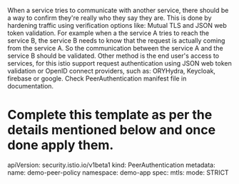 When a service tries to communicate with another service, there should be a way to confirm they're really who they say they are.
This is done by hardening traffic using verification options like: Mutual TLS and JSON web token validation.
For example when a the service A tries to reach the service B, the service B needs to know that the request is actually coming from the service A.
So the communication between the service A and the service B should be validated.
Other method is the end user's access to services, for this istio support request authentication using JSON web token validation or OpenID connect providers, such as: ORYHydra, Keycloak, firebase or google.
Check PeerAuthentication manifest file in documentation.

#  Complete this template as per the details mentioned below and once done apply them.

apiVersion: security.istio.io/v1beta1
kind: PeerAuthentication
metadata:
  name: demo-peer-policy
  namespace: demo-app
spec:
  mtls:
    mode: STRICT